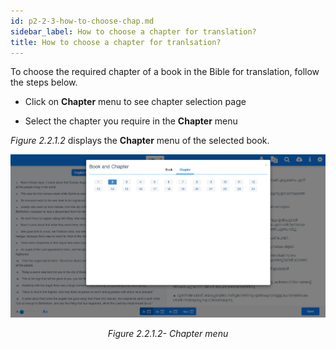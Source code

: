 ```yaml
---
id: p2-2-3-how-to-choose-chap.md
sidebar_label: How to choose a chapter for translation?
title: How to choose a chapter for tranlsation? 
---
```


To choose the required chapter of a book in the Bible for translation, follow the steps below.

-   Click on **Chapter** menu to see chapter selection page

-   Select the chapter you require in the **Chapter** menu

*Figure 2.2.1.2* displays the **Chapter** menu of the selected book.

![alt text](../../../../static/AutographaLiveImages/Book_Chapter/chapter-menu-fig-2.2.1.2.jpg 'Chapter menu')
<div align="center"style="font-style: italic;">Figure 2.2.1.2- Chapter menu</div>